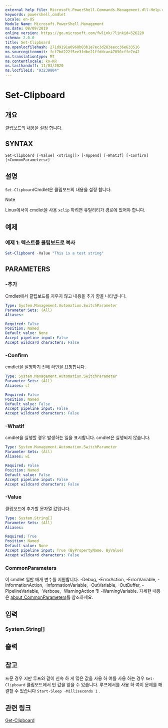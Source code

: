 ```yaml
---
external help file: Microsoft.PowerShell.Commands.Management.dll-Help.xml
keywords: powershell,cmdlet
Locale: en-US
Module Name: Microsoft.PowerShell.Management
ms.date: 08/09/2019
online version: https://go.microsoft.com/fwlink/?linkid=526220
schema: 2.0.0
title: Set-Clipboard
ms.openlocfilehash: 271d9191a0968b03b1e7ec3d283eacc36e633516
ms.sourcegitcommit: fcf7bd222f5ee3fdbe21ffddcae47050cffe7e42
ms.translationtype: MT
ms.contentlocale: ko-KR
ms.lasthandoff: 11/03/2020
ms.locfileid: "93239804"
---
```

# Set-Clipboard

## 개요
클립보드의 내용을 설정 합니다.

## SYNTAX

```
Set-Clipboard [-Value] <string[]> [-Append] [-WhatIf] [-Confirm] [<CommonParameters>]
```

## 설명

`Set-Clipboard`Cmdlet은 클립보드의 내용을 설정 합니다.

> [!NOTE]
> Linux에서이 cmdlet을 사용 `xclip` 하려면 유틸리티가 경로에 있어야 합니다.

## 예제

### 예제 1: 텍스트를 클립보드로 복사

```powershell
Set-Clipboard -Value "This is a test string"
```

## PARAMETERS

### -추가

Cmdlet에서 클립보드를 지우지 않고 내용을 추가 함을 나타냅니다.

```yaml
Type: System.Management.Automation.SwitchParameter
Parameter Sets: (All)
Aliases:

Required: False
Position: Named
Default value: None
Accept pipeline input: False
Accept wildcard characters: False
```

### -Confirm

cmdlet을 실행하기 전에 확인을 요청합니다.

```yaml
Type: System.Management.Automation.SwitchParameter
Parameter Sets: (All)
Aliases: cf

Required: False
Position: Named
Default value: False
Accept pipeline input: False
Accept wildcard characters: False
```

### -WhatIf

cmdlet을 실행할 경우 발생하는 일을 표시합니다. cmdlet은 실행되지 않습니다.

```yaml
Type: System.Management.Automation.SwitchParameter
Parameter Sets: (All)
Aliases: wi

Required: False
Position: Named
Default value: False
Accept pipeline input: False
Accept wildcard characters: False
```

### -Value

클립보드에 추가할 문자열 값입니다.

```yaml
Type: System.String[]
Parameter Sets: (All)
Aliases:

Required: True
Position: Named
Default value: None
Accept pipeline input: True (ByPropertyName, ByValue)
Accept wildcard characters: False
```

### CommonParameters

이 cmdlet 일반 매개 변수를 지원합니다. -Debug, -ErrorAction, -ErrorVariable, -InformationAction, -InformationVariable, -OutVariable, -OutBuffer, -PipelineVariable, -Verbose, -WarningAction 및 -WarningVariable. 자세한 내용은 [about_CommonParameters](https://go.microsoft.com/fwlink/?LinkID=113216)를 참조하세요.

## 입력

### System.String[]

## 출력

## 참고

드문 경우 지만 루프와 같이 신속 하 게 많은 값을 사용 하 여를 사용 하는 경우 `Set-Clipboard` 클립보드에서 빈 값을 얻을 수 있습니다. 루프에서를 사용 하 여이 문제를 해결할 수 있습니다 `Start-Sleep -Milliseconds 1` .

## 관련 링크

[Get-Clipboard](Get-Clipboard.md)
